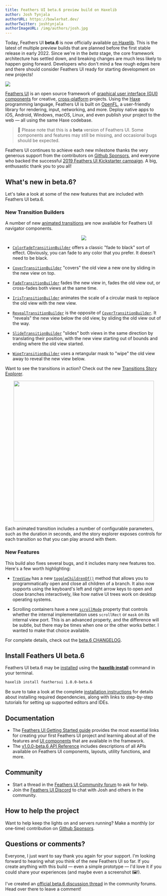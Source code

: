 ```yaml
---
title: Feathers UI beta.6 preview build on Haxelib
author: Josh Tynjala
authorURL: https://bowlerhat.dev/
authorTwitter: joshtynjala
authorImageURL: /img/authors/josh.jpg
---
```


Today, Feathers UI **beta.6** is now officially available [on Haxelib](https://lib.haxe.org/p/feathersui). This is the latest of multiple preview builds that are planned before the first stable release in early 2022. Since we're in the _beta_ stage, the core framework architecture has settled down, and breaking changes are much less likely to happen going forward. Developers who don't mind a few rough edges here and there should consider Feathers UI ready for starting development on new projects!

![](/blog/img/feathersui-beta-6.png)

[Feathers UI](https://feathersui.com/) is an open source framework of [graphical user interface (GUI) components](https://feathersui.com/learn/haxe-openfl/ui-components) for creative, [cross-platform](https://feathersui.com/cross-platform-guis/) projects. Using the [Haxe](https://haxe.org/) programming language, Feathers UI is built on [OpenFL](https://openfl.org/), a user-friendly library for rendering, input, networking, and more. Deploy native apps to iOS, Android, Windows, macOS, Linux, and even publish your project to the web — all using the same Haxe codebase.

> 🚨 Please note that this is a **beta** version of Feathers UI. Some components and features may still be missing, and occasional bugs should be expected.

Feathers UI continues to achieve each new milestone thanks the very generous support from the contributors on [Github Sponsors](https://github.com/sponsors/joshtynjala), and everyone who backed the successful [2019 Feathers UI Kickstarter campaign](https://www.kickstarter.com/projects/feathersui/feathers-ui-cross-platform-components-for-haxe-and-openfl). A big, enthusastic thank you to you all!

## What's new in beta.6?

Let's take a look at some of the new features that are included with Feathers UI beta.6.

### New Transition Builders

A number of new [animated transitions](https://feathersui.com/learn/haxe-openfl/navigator-transitions/) are now available for Feathers UI navigator components.

<div style="text-align:center;"><a href="https://feathersui.com/learn/haxe-openfl/navigator-transitions/"><img src="/blog/img/beta-6-feathersui-transitions.png"></a></div>

- [`ColorFadeTransitionBuilder`](https://api.feathersui.com/current/feathers/motion/transitions/ColorFadeTransitionBuilder.html) offers a classic "fade to black" sort of effect. Obviously, you can fade to any color that you prefer. It doesn't need to be black.

- [`CoverTransitionBuilder`](https://api.feathersui.com/current/feathers/motion/transitions/CoverTransitionBuilder.html) "covers" the old view a new one by sliding in the new view on top.

- [`FadeTransitionBuilder`](https://api.feathersui.com/current/feathers/motion/transitions/FadeTransitionBuilder.html) fades the new view in, fades the old view out, or cross-fades both views at the same time.

- [`IrisTransitionBuilder`](https://api.feathersui.com/current/feathers/motion/transitions/IrisTransitionBuilder.html) animates the scale of a circular mask to replace the old view with the new view.

- [`RevealTransitionBuilder`](https://api.feathersui.com/current/feathers/motion/transitions/RevealTransitionBuilder.html) is the opposite of [`CoverTransitionBuilder`](https://api.feathersui.com/current/feathers/motion/transitions/CoverTransitionBuilder.html). It "reveals" the new view below the old view, by sliding the old view out of the way.

- [`SlideTransitionBuilder`](https://api.feathersui.com/current/feathers/motion/transitions/SlideTransitionBuilder.html) "slides" both views in the same direction by translating their position, with the new view starting out of bounds and ending where the old view started.

- [`WipeTransitionBuilder`](https://api.feathersui.com/current/feathers/motion/transitions/WipeTransitionBuilder.html) uses a retangular mask to "wipe" the old view away to reveal the new view below.

Want to see the transitions in action? Check out the new [Transitions Story Explorer](https://feathersui.com/samples/haxe-openfl/story-explorer/transitions/).

<div style="text-align:center;"><a href="https://feathersui.com/samples/haxe-openfl/story-explorer/transitions/"><img src="/blog/img/beta-6-feathersui-transitions-story-explorer.png" width="450"></a></div>

Each animated transition includes a number of configurable parameters, such as the duration in seconds, and the story explorer exposes controls for each transition so that you can play around with them.

### New Features

This build also fixes several bugs, and it includes many new features too. Here's a few worth highlighting:

- [`TreeView`](https://feathersui.com/learn/haxe-openfl/tree-view/) has a new [`toggleChildrenOf()`](https://api.feathersui.com/current/feathers/controls/TreeView.html#toggleChildrenOf) method that allows you to programmatically open and close all children of a branch. It also now supports using the keyboard's left and right arrow keys to open and close branches interactively, like how native UI trees work on desktop operating systems.

- Scrolling containers have a new [`scrollMode`](https://api.feathersui.com/current/feathers/controls/supportClasses/BaseScrollContainer.html#scrollMode) property that controls whether the internal implementation uses `scrollRect` or `mask` on its internal view port. This is an advanced property, and the difference will be subtle, but there may be times when one or the other works better. I wanted to make that choice available.

For complete details, check out the [beta.6 CHANGELOG](https://github.com/feathersui/feathersui-openfl/blob/v1.0.0-beta.6/CHANGELOG.md).

## Install Feathers UI beta.6

Feathers UI beta.6 may be [installed](https://feathersui.com/learn/haxe-openfl/installation) using the [**haxelib install**](https://lib.haxe.org/documentation/using-haxelib/#install) command in your terminal.

```sh
haxelib install feathersui 1.0.0-beta.6
```

Be sure to take a look at the complete [installation instructions](https://feathersui.com/learn/haxe-openfl/installation) for details about installing required dependencies, along with links to step-by-step tutorials for setting up supported editors and IDEs.

## Documentation

- The [Feathers UI Getting Started guide](https://feathersui.com/learn/haxe-openfl/getting-started) provides the most essential links for creating your first Feathers UI project and learning about all of the features and [UI components](https://feathersui.com/learn/haxe-openfl/ui-components) that are available in the framework.
- The [v1.0.0-beta.6 API Reference](https://api.feathersui.com/v1.0.0-beta.6/) includes descriptions of all APIs available on Feathers UI components, layouts, utility functions, and more.

## Community

- Start a thread in the [Feathers UI Community forum](https://community.feathersui.com/) to ask for help.
- Join the [Feathers UI Discord](https://discord.feathersui.com/) to chat with Josh and others in the community.

## How to help the project

Want to help keep the lights on and servers running? Make a monthly (or one-time) contribution on [Github Sponsors](https://github.com/sponsors/joshtynjala).

## Questions or comments?

Everyone, I just want to say thank you again for your support. I'm looking forward to hearing what you think of the new Feathers UI so far. If you create anything with this build — even a simple prototype — I'd love it if you could share your experiences (and maybe even a screenshot 🖼!).

I've created an [official beta.6 discussion thread](https://community.feathersui.com/d/73-feathers-ui-beta6-preview-build-on-haxelib) in the community forums. Head over there to leave a comment!
